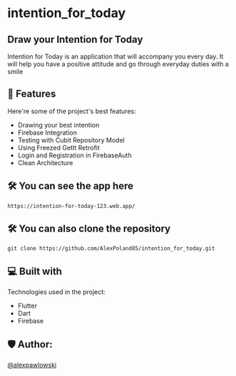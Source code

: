 # intention_for_today

## Draw your Intention for Today

<p id="description">Intention for Today is an application that will accompany you every day. It will help you have a positive attitude and go through everyday duties with a smile</p>

<h2>🧐 Features</h2>

Here're some of the project's best features:

*   Drawing your best intention
*   Firebase Integration
*   Testing with Cubit Repository Model
*   Using Freezed GetIt Retrofit
*   Login and Registration in FirebaseAuth
*   Clean Architecture

<h2>🛠️ You can see the app here</h2>

```
https://intention-for-today-123.web.app/
```

<h2>🛠️ You can also clone the repository</h2>

```
git clone https://github.com/AlexPoland85/intention_for_today.git
```
  
<h2>💻 Built with</h2>

Technologies used in the project:

*   Flutter
*   Dart
*   Firebase

<h2>🛡️ Author:</h2>

[@alexpawlowski](https://github.com/AlexPoland85)
